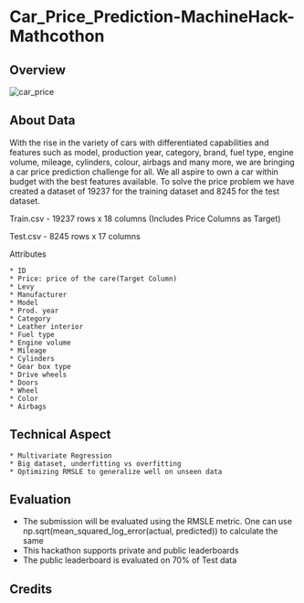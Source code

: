 # Car_Price_Prediction-MachineHack-Mathcothon

## Overview

![car_price](https://user-images.githubusercontent.com/42634704/126543070-89eb0aa8-7eeb-4d59-9a3e-11f6e0288196.jpg)



## About Data

With the rise in the variety of cars with differentiated capabilities and features such as model, production year, category, brand, fuel type, engine volume, mileage, cylinders, colour, airbags and many more, we are bringing a car price prediction challenge for all. We all aspire to own a car within budget with the best features available. To solve the price problem we have created a dataset of 19237 for the training dataset and 8245 for the test dataset.

Train.csv - 19237 rows x 18 columns (Includes Price Columns as Target) 

Test.csv - 8245 rows x 17 columns

Attributes

    * ID
    * Price: price of the care(Target Column)
    * Levy
    * Manufacturer
    * Model
    * Prod. year
    * Category
    * Leather interior
    * Fuel type
    * Engine volume
    * Mileage
    * Cylinders
    * Gear box type
    * Drive wheels
    * Doors
    * Wheel
    * Color
    * Airbags



## Technical Aspect

    * Multivariate Regression
    * Big dataset, underfitting vs overfitting
    * Optimizing RMSLE to generalize well on unseen data

## Evaluation

* The submission will be evaluated using the RMSLE metric. One can use np.sqrt(mean_squared_log_error(actual, predicted)) to calculate the same
* This hackathon supports private and public leaderboards
* The public leaderboard is evaluated on 70% of Test data

## Credits


